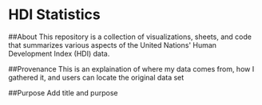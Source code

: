 # HDI Statistics
##About
This repository is a collection of visualizations, sheets, and code that summarizes various aspects of the United Nations' Human Development Index (HDI) data. 

##Provenance
This is an explaination of where my data comes from, how I gathered it, and users can locate the original data set

##Purpose
Add title and purpose
